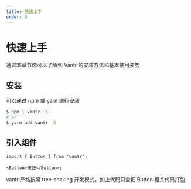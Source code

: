 ```yaml
---
title: 快速上手
order: 0
---
```


# 快速上手

通过本章节你可以了解到 Vantr 的安装方法和基本使用姿势

## 安装

可以通过 npm 或 yarn 进行安装

```bash
$ npm i vantr -S
# or
$ yarn add vantr -S
```

## 引入组件

```tsx | pure
import { Button } from 'vantr';

<Button>按钮</Button>;
```

vantr 严格按照 tree-shaking 开发模式，如上代码只会把 Button 相关代码打包
